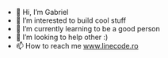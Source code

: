 - 👋 Hi, I’m Gabriel
- 👀 I’m interested to build cool stuff
- 🌱 I’m currently learning to be a good person
- 💞️ I’m looking to help other :)
- 📫 How to reach me www.linecode.ro
